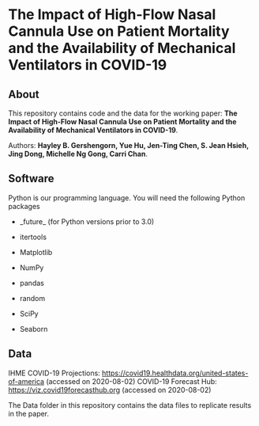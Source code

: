 # The Impact of High-Flow Nasal Cannula Use on Patient Mortality and the Availability of Mechanical Ventilators in COVID-19

## About
This repository contains code and the data for the working paper: **The Impact of High-Flow Nasal Cannula Use on Patient Mortality and the Availability of Mechanical Ventilators in COVID-19**. 

Authors: **Hayley B. Gershengorn, Yue Hu, Jen-Ting Chen, S. Jean Hsieh, Jing Dong, Michelle Ng Gong, Carri Chan**. 

## Software
Python is our programming language. You will need the following Python packages

- \_future\_ (for Python versions prior to 3.0)

- itertools

- Matplotlib

- NumPy

- pandas

- random

- SciPy

- Seaborn

## Data
IHME COVID-19 Projections: https://covid19.healthdata.org/united-states-of-america (accessed on 2020-08-02)
COVID-19 Forecast Hub: https://viz.covid19forecasthub.org (accessed on 2020-08-02)

The Data folder in this repository contains the data files to replicate results in the paper. 

